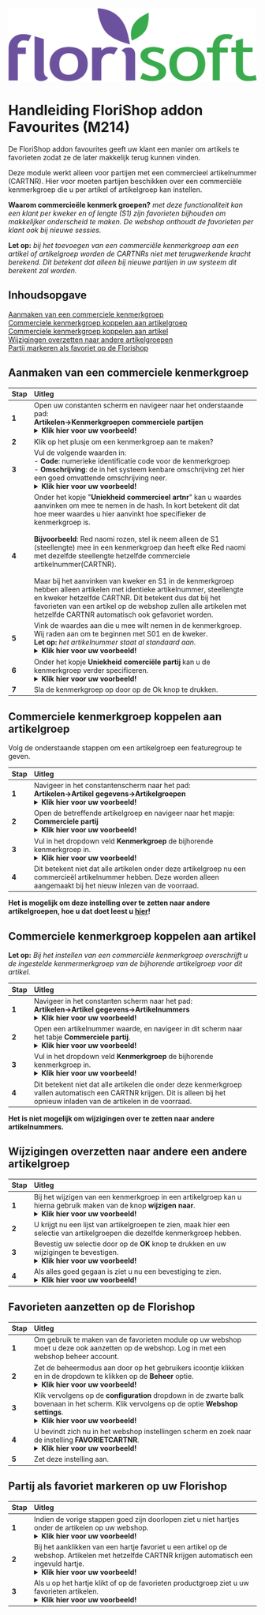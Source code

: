 <img src="../../fslogo.png">

# Handleiding FloriShop addon Favourites (M214)

De FloriShop addon favourites geeft uw klant een manier om artikels te favorieten zodat ze de later makkelijk terug kunnen vinden. 

Deze module werkt alleen voor partijen met een commercieel artikelnummer (CARTNR). Hier voor moeten partijen beschikken over een commerciële kenmerkgroep die u per artikel of artikelgroep kan instellen.

**Waarom commercieële kenmerk groepen?** *met deze functionaliteit kan een klant per kweker en of lengte (S1) zijn favorieten bijhouden om makkelijker onderscheid te maken. De webshop onthoudt de favorieten per klant ook bij nieuwe sessies.*

**Let op:** *bij het toevoegen van een commerciële kenmerkgroep aan een artikel of artikelgroep worden de CARTNRs niet met terugwerkende kracht berekend. Dit betekent dat alleen bij nieuwe partijen in uw systeem dit berekent zal worden.*
## Inhoudsopgave

[Aanmaken van een commerciele kenmerkgroep](#aanmaken-van-een-commerciele-kenmerkgroep)  
[Commerciele kenmerkgroep koppelen aan artikelgroep](#commerciele-kenmerkgroep-koppelen-aan-artikelgroep)  
[Commerciele kenmerkgroep koppelen aan artikel](#commerciele-kenmerkgroep-koppelen-aan-artikel)  
[Wijzigingen overzetten naar andere artikelgroepen](#wijzigingen-overzetten-naar-andere-een-andere-artikelgroep)  
[Partij markeren als favoriet op de Florishop](#partij-als-favoriet-markeren-op-uw-florishop)  

## Aanmaken van een commerciele kenmerkgroep

|Stap|Uitleg|
|:--|:--|
|**1**|Open uw constanten scherm en navigeer naar het onderstaande pad:<Br>**Artikelen→Kenmerkgroepen commerciele partijen**<details><summary><b>Klik hier voor uw voorbeeld!</b></summary><img src=".Favourites Handleiding\image1.png"></details>|
|**2**|Klik op het plusje om een kenmerkgroep aan te maken?|
|**3**|Vul de volgende waarden in:<br>- **Code**: numerieke identificatie code voor de kenmerkgroep<br>- **Omschrijving**: de in het systeem kenbare omschrijving zet hier een goed omvattende omschrijving neer. <details><summary><b>Klik hier voor uw voorbeeld!</b></summary><img src=".Favourites Handleiding\image2.png"></details>|
|**4**|Onder het kopje "**Uniekheid commercieel artnr**" kan u waardes aanvinken om mee te nemen in de hash. In kort betekent dit dat hoe meer waardes u hier aanvinkt hoe specifieker de kenmerkgroep is.<br><br>**Bijvoorbeeld**: Red naomi rozen, stel ik neem alleen de S1 (steellengte) mee in een kenmerkgroep dan heeft elke Red naomi met dezelfde steellengte hetzelfde commerciele artikelnummer(CARTNR). <br><br>Maar bij het aanvinken van kweker en S1 in de kenmerkgroep hebben alleen artikelen met identieke artikelnummer, steellengte en kweker hetzelfde CARTNR. Dit betekent dus dat bij het favorieten van een artikel op de webshop zullen alle artikelen met hetzelfde CARTNR automatisch ook gefavoriet worden. |
|**5**|Vink de waardes aan die u mee wilt nemen in de kenmerkgroep. Wij raden aan om te beginnen met S01 en de kweker. <br>**Let op:** *het artikelnummer staat al standaard aan.* <details><summary><b>Klik hier voor uw voorbeeld!</b></summary><img src=".Favourites Handleiding\image2.png"></details>|
|**6**|Onder het kopje **Uniekheid comerciële partij** kan u de kenmerkgroep verder specificeren.<details><summary><b>Klik hier voor uw voorbeeld!</b></summary><img src=".Favourites Handleiding\image2.png"></details>|
|**7**|Sla de kenmerkgroep op door op de Ok knop te drukken.|

## Commerciele kenmerkgroep koppelen aan artikelgroep

Volg de onderstaande stappen om een artikelgroep een featuregroup te geven. 

|Stap|Uitleg|
|:--|:--|
|**1**|Navigeer in het constantenscherm naar het pad:<br>**Artikelen→Artikel gegevens→Artikelgroepen**<details><summary><b>Klik hier voor uw voorbeeld!</b></summary><img src=".Favourites Handleiding\image3.png"></details>|
|**2**|Open de betreffende artikelgroep en navigeer naar het mapje:<br>**Commerciele partij**<details><summary><b>Klik hier voor uw voorbeeld!</b></summary><img src=".Favourites Handleiding\image3.png"></details>|
|**3**|Vul in het dropdown veld **Kenmerkgroep** de bijhorende kenmerkgroep in.<details><summary><b>Klik hier voor uw voorbeeld!</b></summary><img src=".Favourites Handleiding\image3.png"></details>|
|**4**|Dit betekent niet dat alle artikelen onder deze artikelgroep nu een commercieël artikelnummer hebben. Deze worden alleen aangemaakt bij het nieuw inlezen van de voorraad.|

**Het is mogelijk om deze instelling over te zetten naar andere artikelgroepen, hoe u dat doet leest u [hier](#wijzigingen-overzetten-naar-andere-een-andere-artikelgroep)!**

## Commerciele kenmerkgroep koppelen aan artikel

**Let op:** *Bij het instellen van een commerciële kenmerkgroep overschrijft u de ingestelde kenmermerkgroep van de bijhorende artikelgroep voor dit artikel.*

|Stap|Uitleg|
|:--|:--|
|**1**|Navigeer in het constanten scherm naar het pad:<BR>**Artikelen→Artikel gegevens→Artikelnummers**<details><summary><b>Klik hier voor uw voorbeeld!</b></summary><img src=".Favourites Handleiding\image7.png"></details>|
|**2**|Open een artikelnummer waarde, en navigeer in dit scherm naar het tabje **Commerciele partij**.<details><summary><b>Klik hier voor uw voorbeeld!</b></summary><img src=".Favourites Handleiding\image7.png"></details>|
|**3**|Vul in het dropdown veld **Kenmerkgroep** de bijhorende kenmerkgroep in. <details><summary><b>Klik hier voor uw voorbeeld!</b></summary><img src=".Favourites Handleiding\image7.png"></details>|
|**4**|Dit betekent niet dat alle artikelen die onder deze kenmerkgroep vallen automatisch een CARTNR krijgen. Dit is alleen bij het opnieuw inladen van de artikelen in de voorraad.|

**Het is niet mogelijk om wijzigingen over te zetten naar andere artikelnummers.**

## Wijzigingen overzetten naar andere een andere artikelgroep

|Stap|Uitleg|
|:--|:--|
|**1**|Bij het wijzigen van een kenmerkgroep in een artikelgroep kan u hierna gebruik maken van de knop **wijzigen naar**.<details><summary><b>Klik hier voor uw voorbeeld!</b></summary><img src=".Favourites Handleiding\image4.png"></details>|
|**2**|U krijgt nu een lijst van artikelgroepen te zien, maak hier een selectie van artikelgroepen die dezelfde kenmerkgroep hebben.|
|**3**|Bevestig uw selectie door op de **OK** knop te drukken en uw wijzigingen te bevestigen.<details><summary><b>Klik hier voor uw voorbeeld!</b></summary><img src=".Favourites Handleiding\image5.png"></details>|
|**4**|Als alles goed gegaan is ziet u nu een bevestiging te zien.<details><summary><b>Klik hier voor uw voorbeeld!</b></summary><img src=".Favourites Handleiding\image6.png"></details>|


## Favorieten aanzetten op de Florishop

|Stap|Uitleg|
|:--|:--|
|**1**|Om gebruik te maken van de favorieten module op uw webshop moet u deze ook aanzetten op de webshop. Log in met een webshop beheer account.|
|**2**|Zet de beheermodus aan door op het gebruikers icoontje klikken en in de dropdown te klikken op de **Beheer** optie.<details><summary><b>Klik hier voor uw voorbeeld!</b></summary><img src=".Favourites Handleiding\image8.png"></details>|
|**3**|Klik vervolgens op de **configuration** dropdown in de zwarte balk bovenaan in het scherm. Klik vervolgens op de optie **Webshop settings**.<details><summary><b>Klik hier voor uw voorbeeld!</b></summary><img src=".Favourites Handleiding\image9.png"></details>||
|**4**|U bevindt zich nu in het webshop instellingen scherm en zoek naar de instelling **FAVORIETCARTNR**.<details><summary><b>Klik hier voor uw voorbeeld!</b></summary><img src=".Favourites Handleiding\image10.png"></details>|
|**5**|Zet deze instelling aan.|

## Partij als favoriet markeren op uw Florishop

|Stap|Uitleg|
|:--|:--|
|**1**|Indien de vorige stappen goed zijn doorlopen ziet u niet hartjes onder de artikelen op uw webshop.<details><summary><b>Klik hier voor uw voorbeeld!</b></summary><img src=".Favourites Handleiding\image11.png"></details>|
|**2**|Bij het aanklikken van een hartje favoriet u een artikel op de webshop. Artikelen met hetzelfde CARTNR krijgen automatisch een ingevuld hartje. <details><summary><b>Klik hier voor uw voorbeeld!</b></summary><img src=".Favourites Handleiding\image12.png"></details>|
|**3**|Als u op het hartje klikt of op de favorieten productgroep ziet u uw favorieten artikelen. <details><summary><b>Klik hier voor uw voorbeeld!</b></summary><img src=".Favourites Handleiding\image13.png"></details>|